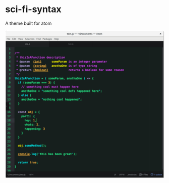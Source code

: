 # sci-fi-syntax

A theme built for atom

![Screenshot](https://raw.githubusercontent.com/RedBeardCory/sci-fi-syntax/master/screenshot.png)
